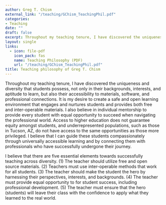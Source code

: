```yaml
---
author: Greg T. Chism
external_link: "/teaching/GChism_TeachingPhil.pdf"
categories:
- Teaching 
date: ""
draft: false
excerpt: Throughout my teaching tenure, I have discovered the uniqueness and diversity that students possess, not only in their backgrounds, interests, and aptitude to learn, but also their accessibility to materials, software, and professional connections. It is my desire to create a safe and open learning environment that engages and nurtures students and provides both free and inter-operable materials. I also believe in individual mentorship to provide every student with equal opportunity to succeed when navigating the professional world.  
layout: single
links:
  - icon: file-pdf
    icon_pack: fas
    name: Teaching Philosophy (PDF)
    url: "/teaching/GChism_TeachingPhil.pdf"
title: Teaching philosophy of Greg T. Chism
---
```


Throughout my teaching tenure, I have discovered the uniqueness and diversity that students
possess, not only in their backgrounds, interests, and aptitude to learn, but also their accessibility to
materials, software, and professional connections. It is my desire to create a safe and open learning
environment that engages and nurtures students and provides both free and inter-operable materials.
I also believe in individual mentorship to provide every student with equal opportunity to succeed
when navigating the professional world. Access to higher education does not guarantee equity
amongst students, and underrepresented populations, such as those in Tucson, AZ, do not have
access to the same opportunities as those more privileged. I believe that I can guide these students
compassionately through universally accessible learning and by connecting them with professionals
who have successfully undergone their journey.

I believe that there are five essential elements towards successfully teaching across diversity. (1) The
teacher should utilize free and open source materials. (2) Teachers must use inter-operable methods
that work for all students. (3) The teacher should make the student the hero by harnessing their
perspectives, interests, and backgrounds. (4) The teacher must provide equal opportunity to for
student success, including professional development. (5) The teacher must ensure that the hero
(students) will leave their class with the confidence to apply what they learned to the real world.